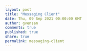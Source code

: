 ```yaml
---
layout: post
title: "Messaging Client"
date: Thu, 09 Sep 2021 00:00:00 GMT
author: gvensan
comments: true
published: true
share: true
permalink: messaging-client
---
```


